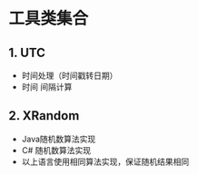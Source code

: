 # 工具类集合
## 1. UTC 
* 时间处理（时间戳转日期）
* 时间 间隔计算
## 2. XRandom 
* Java随机数算法实现
* C# 随机数算法实现
* 以上语言使用相同算法实现，保证随机结果相同
